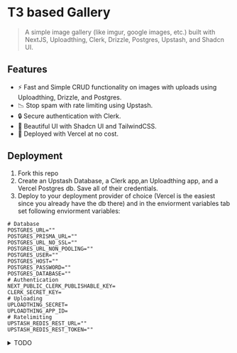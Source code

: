 # T3 based Gallery

> A simple image gallery (like imgur, google images, etc.) built with NextJS, Uploadthing, Clerk, Drizzle, Postgres, Upstash, and Shadcn UI.

## Features

- ⚡ Fast and Simple CRUD functionality on images with uploads using Uploadthing, Drizzle, and Postgres.
- 📉 Stop spam with rate limiting using Upstash.
- 🔒 Secure authentication with Clerk.
- 🌈 Beautiful UI with Shadcn UI and TailwindCSS.
- 🚀 Deployed with Vercel at no cost.

## Deployment

1. Fork this repo
2. Create an Upstash Database, a Clerk app,an Uploadthing app, and a Vercel Postgres db. Save all of their credentials.
3. Deploy to your deployment provider of choice (Vercel is the easiest since you already have the db there) and in the enviorment variables tab set following enviorment variables:

```env
# Database
POSTGRES_URL=""
POSTGRES_PRISMA_URL=""
POSTGRES_URL_NO_SSL=""
POSTGRES_URL_NON_POOLING=""
POSTGRES_USER=""
POSTGRES_HOST=""
POSTGRES_PASSWORD=""
POSTGRES_DATABASE=""
# Authentication
NEXT_PUBLIC_CLERK_PUBLISHABLE_KEY=
CLERK_SECRET_KEY=
# Uploading
UPLOADTHING_SECRET=
UPLOADTHING_APP_ID=
# Ratelimiting
UPSTASH_REDIS_REST_URL=""
UPSTASH_REDIS_REST_TOKEN=""
```

<details>
  <summary>TODO</summary>

- [x] Make it deploy
- [x] Scaffold basic ui with mock data
- [x] Tidy up build process
- [x] Actually set up a database
- [x] Attach database to UI
- [x] Add auth (clerk)
- [x] Add image uploading
- [x] "taint" (server-only)
- [x] Use Next/Image Component
- [x] Error mangagement (sentry)
- [x] Routing + Image Page (Parallel route)
- [x] Delete button (w/ Server Actions)
- [x] Ratelimiting (upstash)

</details>
